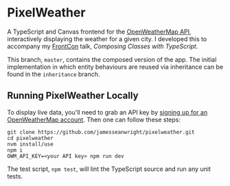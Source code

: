# PixelWeather

A TypeScript and Canvas frontend for the [OpenWeatherMap API](https://www.openweathermap.org/api), interactively displaying the weather for a given city. I developed this to accompany my [FrontCon](https://frontcon.lv/) talk, _Composing Classes with TypeScript_.

This branch, `master`, contains the composed version of the app. The initial implementation in which entity behaviours are reused via inheritance can be found in the `inheritance` branch.

## Running PixelWeather Locally

To display live data, you'll need to grab an API key by [signing up for an OpenWeatherMap account](https://home.openweathermap.org/users/sign_up). Then one can follow these steps:

```shell
git clone https://github.com/jamesseanwright/pixelweather.git
cd pixelweather
nvm install/use
npm i
OWM_API_KEY=<your API key> npm run dev
```

The test script, `npm test`, will lint the TypeScript source and run any unit tests.
